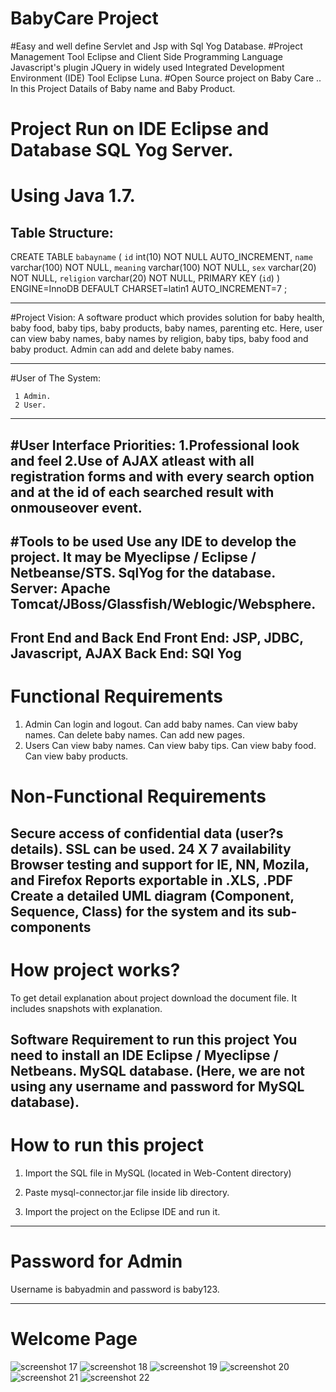 # BabyCare Project
#Easy and well define Servlet and Jsp with Sql Yog Database.
#Project Management Tool Eclipse and Client Side Programming Language Javascript's plugin JQuery in widely used
Integrated Development Environment (IDE) Tool Eclipse Luna.
#Open Source project on Baby Care .. In this Project Datails of Baby name and Baby Product.
# Project Run on IDE Eclipse and Database SQL Yog Server.
# Using Java 1.7.



Table Structure:
---------------------------------

CREATE TABLE `babayname` (
`id` int(10) NOT NULL AUTO_INCREMENT,
  `name` varchar(100) NOT NULL,
  `meaning` varchar(100) NOT NULL,
  `sex` varchar(20) NOT NULL,
  `religion` varchar(20) NOT NULL,
  PRIMARY KEY (`id`)
) ENGINE=InnoDB  DEFAULT CHARSET=latin1 AUTO_INCREMENT=7 ;

----------------------------------------------------------------------------

#Project Vision:
A software product which provides solution for baby health, baby food, baby tips, baby products, baby names, parenting etc. Here, user can view baby names, baby names by religion, baby tips, baby food and baby product. Admin can add and delete baby names.

-----------------------------------------------------------------------------------------------------------------------------------
 #User of The System:
 
     1 Admin.
     2 User.
 ---------------------------------------------------    -----------------------------------------------------------------------
#User Interface Priorities:
1.Professional look and feel
2.Use of AJAX atleast with all registration forms and with every search option and at the id of each searched result with onmouseover event.
--------------------------------------------------------------------------------------------------------------------------
#Tools to be used
Use any IDE to develop the project. It may be Myeclipse / Eclipse / Netbeanse/STS.
SqlYog for the database.
Server: Apache Tomcat/JBoss/Glassfish/Weblogic/Websphere.
---------------------------------------------------------------------------------------------------------------------
Front End and Back End
Front End: JSP, JDBC, Javascript, AJAX
Back End: SQl Yog
---------------------------------------------------------------------------------------------------------------------------
# Functional Requirements
1. Admin
Can login and logout.
Can add baby names.
Can view baby names.
Can delete baby names.
Can add new pages.
2. Users
Can view baby names.
Can view baby tips.
Can view baby food.
Can view baby products.

# Non-Functional Requirements
Secure access of confidential data (user?s details). SSL can be used.
24 X 7 availability
Browser testing and support for IE, NN, Mozila, and Firefox
Reports exportable in .XLS, .PDF
Create a detailed UML diagram (Component, Sequence, Class) for the system and its sub-components
----------------------------------------------------------------------------------------------------------------------------
# How project works?
To get detail explanation about project download the document file. It includes snapshots with explanation.

Software Requirement to run this project
You need to install an IDE Eclipse / Myeclipse / Netbeans.
MySQL database. (Here, we are not using any username and password for MySQL database).
-----------------------------------------------------------------------------------------------------------------------------
# How to run this project
1) Import the SQL file in MySQL (located in Web-Content directory)

2) Paste mysql-connector.jar file inside lib directory.

3) Import the project on the Eclipse IDE and run it.
----------------------------------------------------------------------------------------------------------------------------
# Password for Admin
Username is babyadmin and password is baby123.

---------------------------------------------------------------------------------------------------------------------------------
# Welcome Page
![screenshot 17](https://user-images.githubusercontent.com/42708591/44972451-d804e000-af76-11e8-821f-b2967e654862.png)
![screenshot 18](https://user-images.githubusercontent.com/42708591/44972456-daffd080-af76-11e8-832b-42a297f36803.png)
![screenshot 19](https://user-images.githubusercontent.com/42708591/44972462-e05d1b00-af76-11e8-976c-aceef1bfe4bd.png)
![screenshot 20](https://user-images.githubusercontent.com/42708591/44972484-f5d24500-af76-11e8-800d-9f78666af979.png)
![screenshot 21](https://user-images.githubusercontent.com/42708591/44972487-f7037200-af76-11e8-95c8-ff84a7528b08.png)
![screenshot 22](https://user-images.githubusercontent.com/42708591/44972491-f8cd3580-af76-11e8-8efd-e3bcd58c9167.png)


